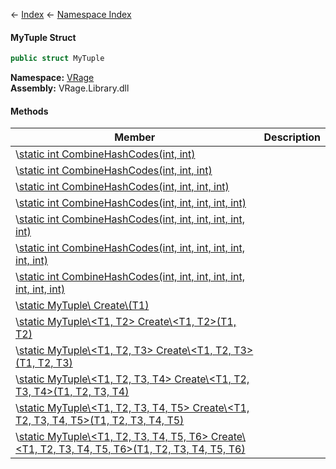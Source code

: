 ← [Index](Api-Index) ← [Namespace Index](Namespace-Index)

#### MyTuple Struct

```csharp
public struct MyTuple
```

**Namespace:** [VRage](VRage)  
**Assembly:** VRage.Library.dll

#### Methods

|Member|Description|
|---|---|
|\\[static int CombineHashCodes(int, int)](VRage.MyTuple.CombineHashCodes)||
|\\[static int CombineHashCodes(int, int, int)](VRage.MyTuple.CombineHashCodes)||
|\\[static int CombineHashCodes(int, int, int, int)](VRage.MyTuple.CombineHashCodes)||
|\\[static int CombineHashCodes(int, int, int, int, int)](VRage.MyTuple.CombineHashCodes)||
|\\[static int CombineHashCodes(int, int, int, int, int, int)](VRage.MyTuple.CombineHashCodes)||
|\\[static int CombineHashCodes(int, int, int, int, int, int, int)](VRage.MyTuple.CombineHashCodes)||
|\\[static int CombineHashCodes(int, int, int, int, int, int, int, int)](VRage.MyTuple.CombineHashCodes)||
|\\[static MyTuple\\<T1> Create\\<T1>(T1)](VRage.MyTuple.Create)||
|\\[static MyTuple\\<T1, T2> Create\\<T1, T2>(T1, T2)](VRage.MyTuple.Create)||
|\\[static MyTuple\\<T1, T2, T3> Create\\<T1, T2, T3>(T1, T2, T3)](VRage.MyTuple.Create)||
|\\[static MyTuple\\<T1, T2, T3, T4> Create\\<T1, T2, T3, T4>(T1, T2, T3, T4)](VRage.MyTuple.Create)||
|\\[static MyTuple\\<T1, T2, T3, T4, T5> Create\\<T1, T2, T3, T4, T5>(T1, T2, T3, T4, T5)](VRage.MyTuple.Create)||
|\\[static MyTuple\\<T1, T2, T3, T4, T5, T6> Create\\<T1, T2, T3, T4, T5, T6>(T1, T2, T3, T4, T5, T6)](VRage.MyTuple.Create)||

